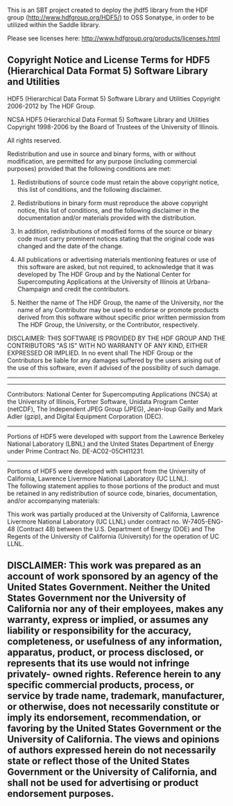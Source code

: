 This is an SBT project created to deploy the jhdf5 library from the
HDF group (http://www.hdfgroup.org/HDF5/) to OSS Sonatype, in order
to be utilized within the Saddle library.

Please see licenses here: http://www.hdfgroup.org/products/licenses.html

Copyright Notice and License Terms for 
HDF5 (Hierarchical Data Format 5) Software Library and Utilities
-----------------------------------------------------------------------------

HDF5 (Hierarchical Data Format 5) Software Library and Utilities
Copyright 2006-2012 by The HDF Group.

NCSA HDF5 (Hierarchical Data Format 5) Software Library and Utilities
Copyright 1998-2006 by the Board of Trustees of the University of Illinois.

All rights reserved.

Redistribution and use in source and binary forms, with or without 
modification, are permitted for any purpose (including commercial purposes) 
provided that the following conditions are met:

1. Redistributions of source code must retain the above copyright notice, 
   this list of conditions, and the following disclaimer.

2. Redistributions in binary form must reproduce the above copyright notice, 
   this list of conditions, and the following disclaimer in the documentation 
   and/or materials provided with the distribution.

3. In addition, redistributions of modified forms of the source or binary 
   code must carry prominent notices stating that the original code was 
   changed and the date of the change.

4. All publications or advertising materials mentioning features or use of 
   this software are asked, but not required, to acknowledge that it was 
   developed by The HDF Group and by the National Center for Supercomputing 
   Applications at the University of Illinois at Urbana-Champaign and 
   credit the contributors.

5. Neither the name of The HDF Group, the name of the University, nor the 
   name of any Contributor may be used to endorse or promote products derived 
   from this software without specific prior written permission from 
   The HDF Group, the University, or the Contributor, respectively.

DISCLAIMER: 
THIS SOFTWARE IS PROVIDED BY THE HDF GROUP AND THE CONTRIBUTORS 
"AS IS" WITH NO WARRANTY OF ANY KIND, EITHER EXPRESSED OR IMPLIED.  In no 
event shall The HDF Group or the Contributors be liable for any damages 
suffered by the users arising out of the use of this software, even if 
advised of the possibility of such damage. 

-----------------------------------------------------------------------------
-----------------------------------------------------------------------------

Contributors:   National Center for Supercomputing Applications (NCSA) at 
the University of Illinois, Fortner Software, Unidata Program Center (netCDF), 
The Independent JPEG Group (JPEG), Jean-loup Gailly and Mark Adler (gzip), 
and Digital Equipment Corporation (DEC).

-----------------------------------------------------------------------------

Portions of HDF5 were developed with support from the Lawrence Berkeley 
National Laboratory (LBNL) and the United States Department of Energy 
under Prime Contract No. DE-AC02-05CH11231.

-----------------------------------------------------------------------------

Portions of HDF5 were developed with support from the University of 
California, Lawrence Livermore National Laboratory (UC LLNL).  
The following statement applies to those portions of the product and must 
be retained in any redistribution of source code, binaries, documentation, 
and/or accompanying materials:

   This work was partially produced at the University of California, 
   Lawrence Livermore National Laboratory (UC LLNL) under contract 
   no. W-7405-ENG-48 (Contract 48) between the U.S. Department of Energy 
   (DOE) and The Regents of the University of California (University) 
   for the operation of UC LLNL.

   DISCLAIMER: 
   This work was prepared as an account of work sponsored by an agency of 
   the United States Government. Neither the United States Government nor 
   the University of California nor any of their employees, makes any 
   warranty, express or implied, or assumes any liability or responsibility 
   for the accuracy, completeness, or usefulness of any information, 
   apparatus, product, or process disclosed, or represents that its use 
   would not infringe privately- owned rights. Reference herein to any 
   specific commercial products, process, or service by trade name, 
   trademark, manufacturer, or otherwise, does not necessarily constitute 
   or imply its endorsement, recommendation, or favoring by the United 
   States Government or the University of California. The views and 
   opinions of authors expressed herein do not necessarily state or reflect 
   those of the United States Government or the University of California, 
   and shall not be used for advertising or product endorsement purposes.
-----------------------------------------------------------------------------



